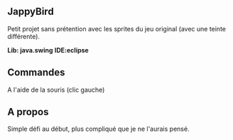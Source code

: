 JappyBird
-------
Petit projet sans prétention avec les sprites du jeu original (avec une teinte différente).

**Lib: java.swing**
**IDE:eclipse**

Commandes
----
A l'aide de la souris (clic gauche)

A propos
----
Simple défi au début, plus compliqué que je ne l'aurais pensé.